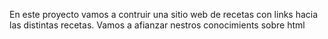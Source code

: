 En este proyecto vamos a contruir una sitio web de recetas con links hacia las distintas recetas. Vamos a afianzar nestros conocimients sobre html